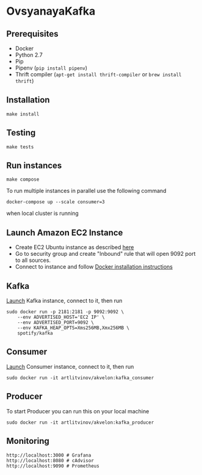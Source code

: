 # OvsyanayaKafka

## Prerequisites

- Docker
- Python 2.7
- Pip
- Pipenv (`pip install pipenv`)
- Thrift compiler (`apt-get install thrift-compiler` or `brew install thrift`)

## Installation

    make install

## Testing

    make tests

## Run instances

    make compose

To run multiple instances in parallel use the following command

    docker-compose up --scale consumer=3

when local cluster is running

## Launch Amazon EC2 Instance
- Create EC2 Ubuntu instance as described [here](http://docs.aws.amazon.com/AWSEC2/latest/UserGuide/EC2_GetStarted.html#ec2-launch-instance)
- Go to security group and create "Inbound" rule that will open 9092 port to all sources.
- Connect to instance and follow [Docker installation instructions](https://docs.docker.com/engine/installation/linux/docker-ce/ubuntu/)

## Kafka
[Launch](https://github.com/litvinovArt/OvsyanayaKafka#launch-amazon-ec2-instance) Kafka instance, connect to it, then run

    sudo docker run -p 2181:2181 -p 9092:9092 \
        --env ADVERTISED_HOST='EC2 IP' \
        --env ADVERTISED_PORT=9092 \
        --env KAFKA_HEAP_OPTS=Xms256MB,Xmx256MB \
        spotify/kafka

## Consumer
[Launch](https://github.com/litvinovArt/OvsyanayaKafka#launch-amazon-ec2-instance) Consumer instance, connect to it, then run

    sudo docker run -it artlitvinov/akvelon:kafka_consumer

## Producer
To start Producer you can run this on your local machine

    sudo docker run -it artlitvinov/akvelon:kafka_producer

## Monitoring

    http://localhost:3000 # Grafana
    http://localhost:8080 # cAdvisor
    http://localhost:9090 # Prometheus